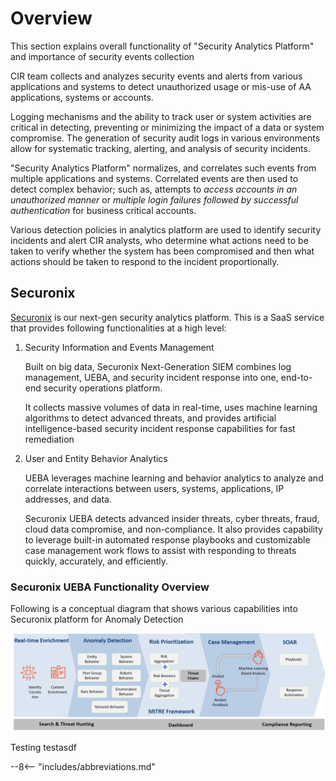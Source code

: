 # Overview

This section explains overall functionality of "Security Analytics Platform" and importance of security events collection  

CIR team collects and analyzes security events and alerts from various applications and systems to detect unauthorized usage or mis-use of AA applications, systems or accounts.  

Logging mechanisms and the ability to track user or system activities are critical in detecting, preventing or minimizing the impact of a data or system compromise. The generation of security audit logs in various environments allow for systematic tracking, alerting, and analysis of security incidents.  

"Security Analytics Platform" normalizes, and correlates such events from multiple applications and systems. Correlated events are then used to detect complex behavior; such as, attempts to *access accounts in an unauthorized manner* or *multiple login failures followed by successful authentication* for business critical accounts.  

Various detection policies in analytics platform are used to identify security incidents and alert CIR analysts, who determine what actions need to be taken to verify whether the system has been compromised and then what actions should be taken to respond to the incident proportionally.

## Securonix

[Securonix](https://www.securonix.com/) is our next-gen security analytics platform. This is a SaaS service that provides following functionalities at a high level:

1. Security Information and Events Management

    Built on big data, Securonix Next-Generation SIEM combines log management, UEBA, and security incident response into one, end-to-end security operations platform.

    It collects massive volumes of data in real-time, uses machine learning algorithms to detect advanced threats, and provides artificial intelligence-based security incident response capabilities for fast remediation

2. User and Entity Behavior Analytics

    UEBA leverages machine learning and behavior analytics to analyze and correlate interactions between users, systems, applications, IP addresses, and data.

    Securonix UEBA detects advanced insider threats, cyber threats, fraud, cloud data compromise, and non-compliance. It also provides capability to leverage built-in automated response playbooks and customizable case management work flows to assist with responding to threats quickly, accurately, and efficiently.

### Securonix UEBA Functionality Overview

Following is a conceptual diagram that shows various capabilities into Securonix platform for Anomaly Detection  

![UEBA](../img/cire-sa-overview-sx-ueba.png)

Testing
testasdf

--8<-- "includes/abbreviations.md"
